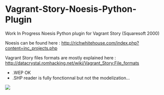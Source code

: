 # Vagrant-Story-Noesis-Python-Plugin

Work In Progress Noesis Python plugin for Vagrant Story (Squaresoft 2000)

Noesis can be found here : http://richwhitehouse.com/index.php?content=inc_projects.php

Vagrant Story files formats are mostly explained here : http://datacrystal.romhacking.net/wiki/Vagrant_Story:File_formats

- .WEP OK
- .SHP reader is fully fonctionnal but not the modelization...  

<img src="https://github.com/korobetski/Vagrant-Story-Noesis-Python-Plugin/raw/master/weapon_demo.jpg"/>
